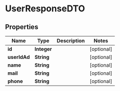 # UserResponseDTO

## Properties
Name | Type | Description | Notes
------------ | ------------- | ------------- | -------------
**id** | **Integer** |  |  [optional]
**userIdAd** | **String** |  |  [optional]
**name** | **String** |  |  [optional]
**mail** | **String** |  |  [optional]
**phone** | **String** |  |  [optional]
